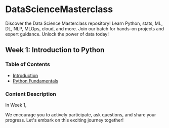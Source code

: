 # DataScienceMasterclass
Discover the Data Science Masterclass repository! Learn Python, stats, ML, DL, NLP, MLOps, cloud, and more. Join our batch for hands-on projects and expert guidance. Unlock the power of data today!


## Week 1: Introduction to Python 

### Table of Contents
- [Introduction](#https://github.com/nursnaaz/DataScienceMasterclass/blob/main/01%20-%20Introduction/Introduction.pdf)
- [Python Fundamentals](#python-fundamentals)


### Content Description
In Week 1, 

We encourage you to actively participate, ask questions, and share your progress. Let's embark on this exciting journey together!


